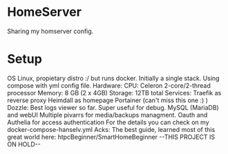 # HomeServer
Sharing my homserver config.

# Setup
OS Linux, propietary distro :/ but runs docker.
Initially a single stack. Using compose with yml config file.
Hardware: 
CPU: Celeron 2-core/2-thread processor
Memory: 8 GB (2 x 4GB) 
Storage: 12TB total
Services:
Traefik as reverse proxy
Heimdall as homepage
Portainer (can't miss this one :) )
Dozzle: Best logs viewer so far. Super useful for debug.
MySQL (MariaDB) and webUI
Multiple pivarrs for media/backups managment.
Oauth and Authelia for access authentication
For the details you can check on my docker-compose-hanselv.yml
Acks:
The best guide, learned most of this great world here: htpcBeginner/SmartHomeBeginner
--THIS PROJECT IS ON HOLD--

